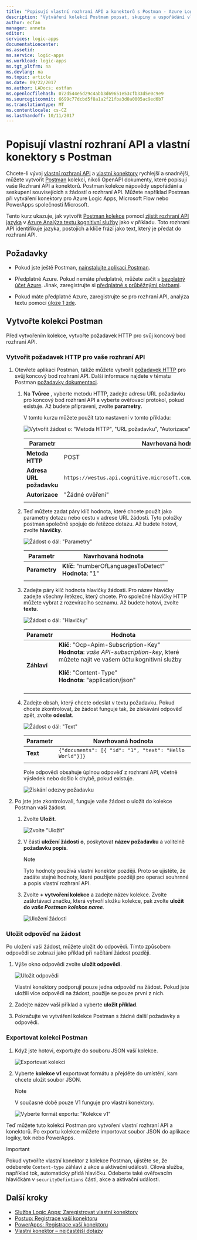 ```yaml
---
title: "Popisují vlastní rozhraní API a konektorů s Postman - Azure Logic Apps | Microsoft Docs"
description: "Vytváření kolekcí Postman popsat, skupiny a uspořádání vlastní rozhraní API a konektorů"
author: ecfan
manager: anneta
editor: 
services: logic-apps
documentationcenter: 
ms.assetid: 
ms.service: logic-apps
ms.workload: logic-apps
ms.tgt_pltfrm: na
ms.devlang: na
ms.topic: article
ms.date: 09/22/2017
ms.author: LADocs; estfan
ms.openlocfilehash: 072d544e5d29c4abb3d69651e53cfb33d5e0c9e9
ms.sourcegitcommit: 6699c77dcbd5f8a1a2f21fba3d0a0005ac9ed6b7
ms.translationtype: MT
ms.contentlocale: cs-CZ
ms.lasthandoff: 10/11/2017
---
```

# <a name="describe-custom-apis-and-custom-connectors-with-postman"></a>Popisují vlastní rozhraní API a vlastní konektory s Postman

Chcete-li vývoj [vlastní rozhraní API](../logic-apps/logic-apps-create-api-app.md) a [vlastní konektory](../logic-apps/custom-connector-overview.md) rychlejší a snadnější, můžete vytvořit [Postman](https://www.getpostman.com/) kolekcí, nikoli OpenAPI dokumenty, které popisují vaše Rozhraní API a konektorů. Postman kolekce nápovědy uspořádání a seskupení souvisejících s žádostí o rozhraní API. Můžete například Postman při vytváření konektory pro Azure Logic Apps, Microsoft Flow nebo PowerApps společnosti Microsoft. 

Tento kurz ukazuje, jak vytvořit [Postman kolekce](https://www.getpostman.com/docs/postman/collections/creating_collections) pomocí [zjistit rozhraní API jazyka](https://westus.dev.cognitive.microsoft.com/docs/services/TextAnalytics.V2.0/operations/56f30ceeeda5650db055a3c7) v [Azure Analýza textu kognitivní služby](https://azure.microsoft.com/services/cognitive-services/text-analytics/) jako v příkladu. Toto rozhraní API identifikuje jazyka, postojích a klíče frází jako text, který je předat do rozhraní API.

## <a name="prerequisites"></a>Požadavky

* Pokud jste ještě Postman, [nainstalujte aplikaci Postman](https://www.getpostman.com/apps).

* Předplatné Azure. Pokud nemáte předplatné, můžete začít s [bezplatný účet Azure](https://azure.microsoft.com/free/). Jinak, zaregistrujte si [předplatné s průběžnými platbami](https://azure.microsoft.com/pricing/purchase-options/).

* Pokud máte předplatné Azure, zaregistrujte se pro rozhraní API, analýza textu pomocí [úloze 1 zde](../cognitive-services/text-analytics/how-tos/text-analytics-how-to-signup.md). 

## <a name="create-a-postman-collection"></a>Vytvořte kolekci Postman

Před vytvořením kolekce, vytvořte požadavek HTTP pro svůj koncový bod rozhraní API. 

### <a name="create-an-http-request-for-your-api"></a>Vytvořit požadavek HTTP pro vaše rozhraní API

1. Otevřete aplikaci Postman, takže můžete vytvořit [požadavek HTTP](https://www.getpostman.com/docs/postman/sending_api_requests/requests) pro svůj koncový bod rozhraní API. Další informace najdete v tématu Postman [požadavky dokumentaci](https://www.getpostman.com/docs/postman/sending_api_requests/requests).

   1. Na **Tvůrce** , vyberte metodu HTTP, zadejte adresu URL požadavku pro koncový bod rozhraní API a vyberte ověřovací protokol, pokud existuje. 
   Až budete připraveni, zvolte **parametry**.

      V tomto kurzu můžete použít tato nastavení v tomto příkladu:

      ![Vytvořit žádost o: "Metoda HTTP", "URL požadavku", "Autorizace"](./media/custom-connector-api-postman-collection/01-create-api-http-request.png)

      | Parametr | Navrhovaná hodnota | 
      | --------- | --------------- | 
      | **Metoda HTTP** | POST | 
      | **Adresa URL požadavku** | `https://westus.api.cognitive.microsoft.com/text/analytics/v2.0/languages` | | 
      | **Autorizace** | "Žádné ověření" | | 
      ||| 

   2. Teď můžete zadat páry klíč hodnota, které chcete použít jako parametry dotazu nebo cestu v adrese URL žádosti. Tyto položky postman společně spojuje do řetězce dotazu.
   Až budete hotoví, zvolte **hlavičky**.

      ![Žádost o dál: "Parametry"](./media/custom-connector-api-postman-collection/02-create-api-http-request-params.png)

      | Parametr | Navrhovaná hodnota | 
      | --------- | --------------- | 
      | **Parametry** | **Klíč**: "numberOfLanguagesToDetect" </br>**Hodnota**: "1" | 
      ||| 

   3. Zadejte páry klíč hodnota hlavičky žádosti. 
   Pro název hlavičky zadejte všechny řetězec, který chcete. Pro společné hlavičky HTTP můžete vybrat z rozevíracího seznamu. Až budete hotoví, zvolte **textu**. 
   
      ![Žádost o dál: "Hlavičky"](./media/custom-connector-api-postman-collection/03-create-api-http-request-header.png)

      | Parametr | Hodnota | 
      | --------- | ----- | 
      | **Záhlaví** | **Klíč**: "Ocp-Apim-Subscription-Key" </br>**Hodnota**: *vaše API-subscription-key*, které můžete najít ve vašem účtu kognitivní služby <p>**Klíč**: "Content-Type" </br> **Hodnota**: "application/json" | 
      ||| 

   4. Zadejte obsah, který chcete odeslat v textu požadavku. 
   Pokud chcete zkontrolovat, že žádost funguje tak, že získávání odpověď zpět, zvolte **odeslat**. 
   
      ![Žádost o dál: "Text"](./media/custom-connector-api-postman-collection/04-create-api-http-request-body.png)

      | Parametr | Navrhovaná hodnota | 
      | --------- | --------------- |    
      | **Text** | ```{"documents": [{ "id": "1", "text": "Hello World"}]}``` | 
      ||| 

      Pole odpovědi obsahuje úplnou odpověď z rozhraní API, včetně výsledek nebo došlo k chybě, pokud existuje.

      ![Získání odezvy požadavku](./media/custom-connector-api-postman-collection/05-create-api-http-request-response.png)

2. Po jste jste zkontrolovali, funguje vaše žádost o uložit do kolekce Postman vaši žádost. 

   1. Zvolte **Uložit**. 
      
      ![Zvolte "Uložit"](./media/custom-connector-api-postman-collection/06a-save-request.png)
 
   2. V části **uložení žádosti o**, poskytovat **název požadavku** a volitelně **požadavku popis**. 

      > [!NOTE]
      > Tyto hodnoty používá vlastní konektor později. Proto se ujistěte, že zadáte stejné hodnoty, které použijete později pro operaci souhrnné a popis vlastní rozhraní API.

   3. Zvolte **+ vytvoření kolekce** a zadejte název kolekce. 
   Zvolte zaškrtávací značku, která vytvoří složku kolekce, pak zvolte **uložit do *vaše Postman kolekce name***.

      ![Uložení žádosti](./media/custom-connector-api-postman-collection/06b-save-request.png)

### <a name="save-the-request-response"></a>Uložit odpověď na žádost

Po uložení vaši žádost, můžete uložit do odpovědi. Tímto způsobem odpovědi se zobrazí jako příklad při načítání žádost později.

1. Výše okno odpovědi zvolte **uložit odpovědi**. 

   ![Uložit odpovědi](./media/custom-connector-api-postman-collection/07-create-api-http-request-save-response.png)

   Vlastní konektory podporují pouze jedna odpověď na žádost. 
   Pokud jste uložili více odpovědí na žádost, použije se pouze první z nich.

2. Zadejte název vaší příklad a vyberte **uložit příklad**.

3. Pokračujte ve vytváření kolekce Postman s žádné další požadavky a odpovědi.

### <a name="export-your-postman-collection"></a>Exportovat kolekci Postman

1. Když jste hotovi, exportujte do souboru JSON vaší kolekce.

   ![Exportovat kolekci](./media/custom-connector-api-postman-collection/08-export-http-request.png)

2. Vyberte **kolekce v1** exportovat formátu a přejděte do umístění, kam chcete uložit soubor JSON.

   > [!NOTE]
   > V současné době pouze V1 funguje pro vlastní konektory.

   ![Vyberte formát exportu: "Kolekce v1"](./media/custom-connector-api-postman-collection/09-export-format.png)
   
Teď můžete tuto kolekci Postman pro vytvoření vlastní rozhraní API a konektorů. Po exportu kolekce můžete importovat soubor JSON do aplikace logiky, tok nebo PowerApps.

> [!IMPORTANT]
> Pokud vytvoříte vlastní konektor z kolekce Postman, ujistěte se, že odeberete `Content-type` záhlaví z akce a aktivační události. Cílová služba, například tok, automaticky přidá hlavičku. Odeberte také ověřovacím hlavičkám v `securityDefintions` části, akce a aktivační události.

## <a name="next-steps"></a>Další kroky

* [Služba Logic Apps: Zaregistrovat vlastní konektory](../logic-apps/logic-apps-custom-connector-register.md)
* [Postup: Registrace vaší konektoru](https://ms.flow.microsoft.com/documentation/register-custom-api/#register-your-custom-connector)
* [PowerApps: Registrace vaší konektoru](https://powerapps.microsoft.com/tutorials/register-custom-api/#register-your-custom-connector)
* [Vlastní konektor – nejčastější dotazy](../logic-apps/custom-connector-faq.md)
